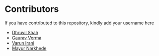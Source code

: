 # Contributors

If you have contributed to this repository, kindly add your username here

- [Dhruvil Shah](https://github.com/d-s-2803)
- [Gaurav Verma](https://github.com/thegauravverma)
- [Varun Irani](https://github.com/VarunIrani)
- [Mayur Narkhede](https://github.com/PrinceMayur007)